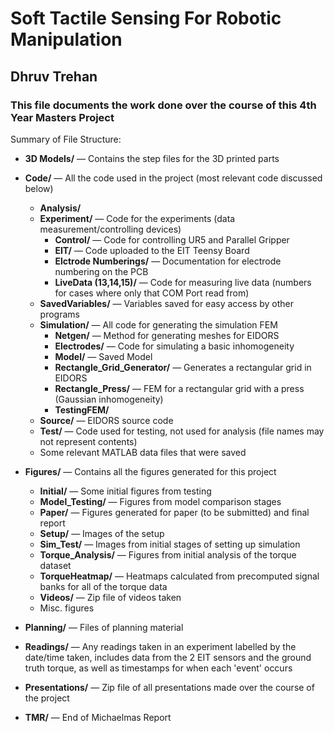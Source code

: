 # Soft Tactile Sensing For Robotic Manipulation
## Dhruv Trehan 
### This file documents the work done over the course of this 4th Year Masters Project

Summary of File Structure:
- **3D Models/** — Contains the step files for the 3D printed parts
- **Code/** — All the code used in the project (most relevant code discussed below)
  - **Analysis/**
  - **Experiment/** — Code for the experiments (data measurement/controlling devices)
    - **Control/** — Code for controlling UR5 and Parallel Gripper
    - **EIT/** — Code uploaded to the EIT Teensy Board
    - **Elctrode Numberings/** — Documentation for electrode numbering on the PCB
    - **LiveData (13,14,15)/** — Code for measuring live data (numbers for cases where only that COM Port read from)
  - **SavedVariables/** — Variables saved for easy access by other programs
  - **Simulation/** — All code for generating the simulation FEM 
    - **Netgen/** — Method for generating meshes for EIDORS
    - **Electrodes/** — Code for simulating a basic inhomogeneity
    - **Model/** — Saved Model
    - **Rectangle_Grid_Generator/** — Generates a rectangular grid in EIDORS
    - **Rectangle_Press/** — FEM for a rectangular grid with a press (Gaussian inhomogeneity)
    - **TestingFEM/**
  - **Source/** — EIDORS source code
  - **Test/** — Code used for testing, not used for analysis (file names may not represent contents)
  - Some relevant MATLAB data files that were saved

- **Figures/** — Contains all the figures generated for this project
  - **Initial/** — Some initial figures from testing
  - **Model_Testing/** — Figures from model comparison stages
  - **Paper/** — Figures generated for paper (to be submitted) and final report
  - **Setup/** — Images of the setup
  - **Sim_Test/** — Images from initial stages of setting up simulation
  - **Torque_Analysis/** — Figures from initial analysis of the torque dataset
  - **TorqueHeatmap/** — Heatmaps calculated from precomputed signal banks for all of the torque data
  - **Videos/** — Zip file of videos taken
  - Misc. figures

- **Planning/** — Files of planning material
- **Readings/** — Any readings taken in an experiment labelled by the date/time taken, includes data from the 2 EIT sensors and the ground truth torque, as well as timestamps for when each 'event' occurs
- **Presentations/** — Zip file of all presentations made over the course of the project
- **TMR/** — End of Michaelmas Report